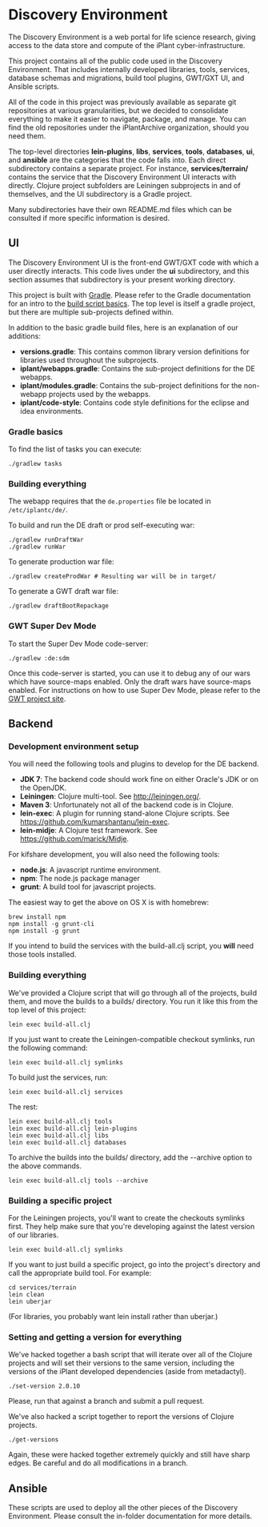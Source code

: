 # Discovery Environment

The Discovery Environment is a web portal for life science research, giving
access to the data store and compute of the iPlant cyber-infrastructure.

This project contains all of the public code used in the Discovery Environment.
That includes internally developed libraries, tools, services, database schemas
and migrations, build tool plugins, GWT/GXT UI, and Ansible scripts.

All of the code in this project was previously available as separate git
repositories at various granularities, but we decided to consolidate everything
to make it easier to navigate, package, and manage. You can find the old
repositories under the iPlantArchive organization, should you need them.

The top-level directories __lein-plugins__, __libs__, __services__, __tools__,
__databases__, __ui__, and __ansible__ are the categories that the code falls
into. Each direct subdirectory contains a separate project. For instance,
__services/terrain/__ contains the service that the Discovery Environment UI
interacts with directly. Clojure project subfolders are Leiningen subprojects
in and of themselves, and the UI subdirectory is a Gradle project.

Many subdirectories have their own README.md files which can be consulted if
more specific information is desired.

## UI

The Discovery Environment UI is the front-end GWT/GXT code with which a user
directly interacts. This code lives under the __ui__ subdirectory, and this
section assumes that subdirectory is your present working directory.

This project is built with [Gradle](http://www.gradle.org/). Please refer to the Gradle
documentation for an intro to the
[build script basics](http://www.gradle.org/docs/current/userguide/tutorial_using_tasks.html).
The top level is itself a gradle project, but there are multiple sub-projects defined within.

In addition to the basic gradle build files, here is an explanation of our additions:

* __versions.gradle__: This contains common library version definitions for libraries used throughout the subprojects.
* __iplant/webapps.gradle__: Contains the sub-project definitions for the DE webapps.
* __iplant/modules.gradle__: Contains the sub-project definitions for the non-webapp projects used by the webapps.
* __iplant/code-style__: Contains code style definitions for the eclipse and idea environments.

### Gradle basics

To find the list of tasks you can execute:

    ./gradlew tasks

### Building everything
The webapp requires that the `de.properties` file be located in `/etc/iplantc/de/`.

To build and run the DE draft or prod self-executing war:

    ./gradlew runDraftWar
    ./gradlew runWar

To generate production war file:

    ./gradlew createProdWar # Resulting war will be in target/

To generate a GWT draft war file:

    ./gradlew draftBootRepackage


### GWT Super Dev Mode

To start the Super Dev Mode code-server:

    ./gradlew :de:sdm

Once this code-server is started, you can use it to debug any of our wars which
have source-maps enabled. Only the draft wars have source-maps enabled. For
instructions on how to use Super Dev Mode, please refer to the [GWT project
site](http://www.gwtproject.org/articles/superdevmode.html).

## Backend

### Development environment setup

You will need the following tools and plugins to develop for the DE backend.

* __JDK 7__: The backend code should work fine on either Oracle's JDK or on the OpenJDK.
* __Leiningen__: Clojure multi-tool. See http://leiningen.org/.
* __Maven 3__: Unfortunately not all of the backend code is in Clojure.
* __lein-exec__: A plugin for running stand-alone Clojure scripts. See https://github.com/kumarshantanu/lein-exec.
* __lein-midje__: A Clojure test framework. See https://github.com/marick/Midje.

For kifshare development, you will also need the following tools:

* __node.js__: A javascript runtime environment.
* __npm__: The node.js package manager
* __grunt__: A build tool for javascript projects.

The easiest way to get the above on OS X is with homebrew:

    brew install npm
    npm install -g grunt-cli
    npm install -g grunt

If you intend to build the services with the build-all.clj script, you __will__ need those tools installed.

### Building everything

We've provided a Clojure script that will go through all of the projects, build
them, and move the builds to a builds/ directory. You run it like this from the
top level of this project:

    lein exec build-all.clj

If you just want to create the Leiningen-compatible checkout symlinks, run the
following command:

    lein exec build-all.clj symlinks

To build just the services, run:

    lein exec build-all.clj services

The rest:

    lein exec build-all.clj tools
    lein exec build-all.clj lein-plugins
    lein exec build-all.clj libs
    lein exec build-all.clj databases

To archive the builds into the builds/ directory, add the --archive option to
the above commands.

    lein exec build-all.clj tools --archive

### Building a specific project

For the Leiningen projects, you'll want to create the checkouts symlinks first.
They help make sure that you're developing against the latest version of our
libraries.

    lein exec build-all.clj symlinks

If you want to just build a specific project, go into the project's directory
and call the appropriate build tool. For example:

    cd services/terrain
    lein clean
    lein uberjar


(For libraries, you probably want lein install rather than uberjar.)

### Setting and getting a version for everything

We've hacked together a bash script that will iterate over all of the Clojure
projects and will set their versions to the same version, including the
versions of the iPlant developed dependencies (aside from metadactyl).

    ./set-version 2.0.10

Please, run that against a branch and submit a pull request.

We've also hacked a script together to report the versions of Clojure projects.

    ./get-versions

Again, these were hacked together extremely quickly and still have sharp edges.
Be careful and do all modifications in a branch.

## Ansible

These scripts are used to deploy all the other pieces of the Discovery
Environment. Please consult the in-folder documentation for more details.
